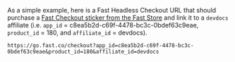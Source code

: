 As a simple example, here is a Fast Headless Checkout URL that should purchase a [Fast Checkout sticker from the Fast Store](https://store.fast.co/fast-checkout-sticker/) and link it to a `devdocs` affiliate (i.e. `app_id` = c8ea5b2d-c69f-4478-bc3c-0bdef63c9eae, `product_id` = 180, and `affiliate_id` = devdocs).

```http
https://go.fast.co/checkout?app_id=c8ea5b2d-c69f-4478-bc3c-0bdef63c9eae&product_id=180&affiliate_id=devdocs
```
